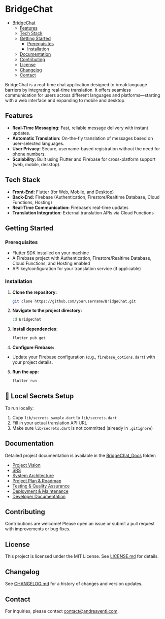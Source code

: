 # BridgeChat

<!--toc:start-->

- [BridgeChat](#bridgechat)
    - [Features](#features)
    - [Tech Stack](#tech-stack)
    - [Getting Started](#getting-started)
        - [Prerequisites](#prerequisites)
        - [Installation](#installation)
    - [Documentation](#documentation)
    - [Contributing](#contributing)
    - [License](#license)
    - [Changelog](#changelog)
    - [Contact](#contact)
        <!--toc:end-->

BridgeChat is a real-time chat application designed to break language barriers by integrating real-time translation. It offers seamless communication for users across different languages and platforms—starting with a web interface and expanding to mobile and desktop.

## Features

- **Real-Time Messaging:** Fast, reliable message delivery with instant updates.
- **Automatic Translation:** On-the-fly translation of messages based on user-selected languages.
- **User Privacy:** Secure, username-based registration without the need for phone numbers.
- **Scalability:** Built using Flutter and Firebase for cross-platform support (web, mobile, desktop).

## Tech Stack

- **Front-End:** Flutter (for Web, Mobile, and Desktop)
- **Back-End:** Firebase (Authentication, Firestore/Realtime Database, Cloud Functions, Hosting)
- **Real-Time Communication:** Firebase’s real-time updates
- **Translation Integration:** External translation APIs via Cloud Functions

## Getting Started

### Prerequisites

- Flutter SDK installed on your machine
- A Firebase project with Authentication, Firestore/Realtime Database, Cloud Functions, and Hosting enabled
- API key/configuration for your translation service (if applicable)

### Installation

1. **Clone the repository:**

    ```bash
    git clone https://github.com/yourusername/BridgeChat.git
    ```

2. **Navigate to the project directory:**

    ```bash
    cd BridgeChat
    ```

3. **Install dependencies:**

    ```bash
    flutter pub get
    ```

4. **Configure Firebase:**

- Update your Firebase configuration (e.g., `firebase_options.dart`) with your project details.

5. **Run the app:**
    ```bash
    flutter run
    ```

## 🔐 Local Secrets Setup

To run locally:

1. Copy `lib/secrets_sample.dart` to `lib/secrets.dart`
2. Fill in your actual translation API URL
3. Make sure `lib/secrets.dart` is not committed (already in `.gitignore`)

## Documentation

Detailed project documentation is available in the [BridgeChat_Docs](./BridgeChat_Docs) folder:

- [Project Vision](./BridgeChat_Docs/1-Project_Vision.md)
- [SRS](./BridgeChat_Docs/2-SRS.md)
- [System Architecture](./BridgeChat_Docs/3-System_Architecture.md)
- [Project Plan & Roadmap](./BridgeChat_Docs/4-Project_Plan_Roadmap.md)
- [Testing & Quality Assurance](./BridgeChat_Docs/5-Testing_Quality_Assurance.md)
- [Deployment & Maintenance](./BridgeChat_Docs/6-Deployment_Maintenance.md)
- [Developer Documentation](./BridgeChat_Docs/7-Developer_Documentation.md)

## Contributing

Contributions are welcome! Please open an issue or submit a pull request with improvements or bug fixes.

## License

This project is licensed under the MIT License. See [LICENSE.md](./LICENSE.md) for details.

## Changelog

See [CHANGELOG.md](./CHANGELOG.md) for a history of changes and version updates.

## Contact

For inquiries, please contact [contact@andreaventi.com](mailto:contact@andreaventi.com).
